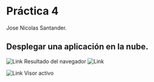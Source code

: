 # Práctica 4
Jose Nicolas Santander.

## Desplegar una aplicación en la nube.
![Link]()
Resultado del navegador
![Link]()

![Link]()
Visor activo